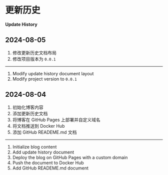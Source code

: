 # 更新历史
**Update History**

## 2024-08-05

1. 修改更新历史文档布局
2. 修改项目版本为 `0.0.1`

---
1. Modify update history document layout
2. Modify project version to `0.0.1`


## 2024-08-04

1. 初始化博客内容
2. 添加更新历史文档
3. 将博客在 GitHub Pages 上部署并自定义域名
4. 将文档推送到 Docker Hub
5. 添加 GitHub READEME.md 文档
---
1. Initialize blog content
2. Add update history document
3. Deploy the blog on GitHub Pages with a custom domain
4. Push the document to Docker Hub
5. Add GitHub READEME.md document